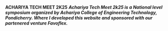   __ACHARIYA TECH MEET 2K25__
___Achariya Tech Meet 2k25 is a National level symposium organized by Achariya College of Engineering Technology, Pondicherry. Where I developed this website and sponsored with our partenered venture Favoflex.___
